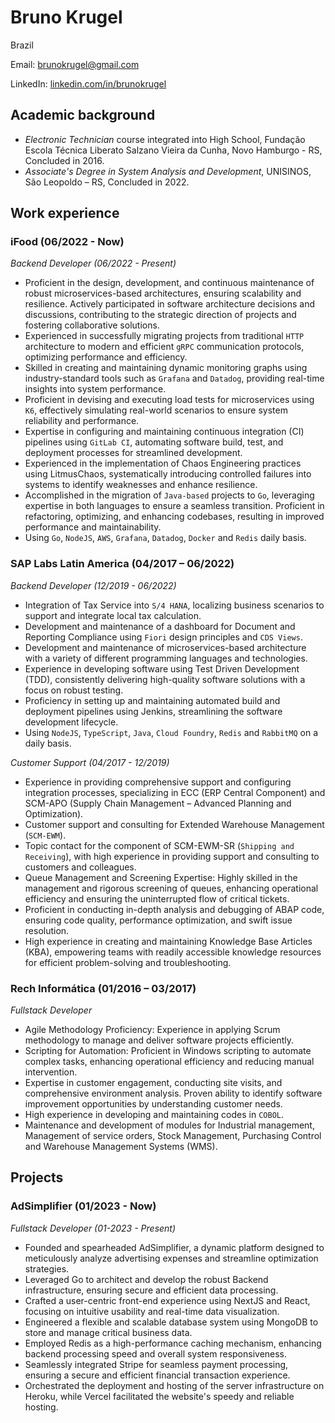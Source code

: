 # Bruno Krugel
Brazil

Email: brunokrugel@gmail.com

LinkedIn: [linkedin.com/in/brunokrugel](https://www.linkedin.com/in/brunokrugel/)

## Academic background

- *Electronic Technician* course integrated into High School, Fundação Escola Técnica Liberato Salzano Vieira da Cunha, Novo Hamburgo - RS, Concluded in 2016.
- *Associate's Degree in System Analysis and Development*, UNISINOS, São Leopoldo – RS, Concluded in 2022.

## Work experience
### **iFood (06/2022 - Now)**

*Backend Developer (06/2022 - Present)*

- Proficient in the design, development, and continuous maintenance of robust microservices-based architectures, ensuring scalability and resilience. Actively participated in software architecture decisions and discussions, contributing to the strategic direction of projects and fostering collaborative solutions.
- Experienced in successfully migrating projects from traditional `HTTP` architecture to modern and efficient `gRPC` communication protocols, optimizing performance and efficiency.
- Skilled in creating and maintaining dynamic monitoring graphs using industry-standard tools such as `Grafana` and `Datadog`, providing real-time insights into system performance.
- Proficient in devising and executing load tests for microservices using `K6`, effectively simulating real-world scenarios to ensure system reliability and performance.
- Expertise in configuring and maintaining continuous integration (CI) pipelines using `GitLab CI`, automating software build, test, and deployment processes for streamlined development.
- Experienced in the implementation of Chaos Engineering practices using LitmusChaos, systematically introducing controlled failures into systems to identify weaknesses and enhance resilience.
- Accomplished in the migration of `Java-based` projects to `Go`, leveraging expertise in both languages to ensure a seamless transition. Proficient in refactoring, optimizing, and enhancing codebases, resulting in improved performance and maintainability.
- Using `Go`, `NodeJS`, `AWS`, `Grafana`, `Datadog`, `Docker` and `Redis` daily basis.

### **SAP Labs Latin America (04/2017 – 06/2022)**

*Backend Developer (12/2019 - 06/2022)*

- Integration of Tax Service into `S/4 HANA`, localizing business scenarios to support and integrate local tax calculation.
- Development and maintenance of a dashboard for Document and Reporting Compliance using `Fiori` design principles and `CDS Views`.
- Development and maintenance of microservices-based architecture with a variety of different programming languages and technologies.
- Experience in developing software using Test Driven Development (TDD), consistently delivering high-quality software solutions with a focus on robust testing.
- Proficiency in setting up and maintaining automated build and deployment pipelines using Jenkins, streamlining the software development lifecycle.
- Using `NodeJS`, `TypeScript`, `Java`, `Cloud Foundry`, `Redis` and `RabbitMQ` on a daily basis.

*Customer Support (04/2017 - 12/2019)*

- Experience in providing comprehensive support and configuring integration processes, specializing in ECC (ERP Central Component) and SCM-APO (Supply Chain Management – Advanced Planning and Optimization).
- Customer support and consulting for Extended Warehouse Management (`SCM-EWM`).
- Topic contact for the component of SCM-EWM-SR (`Shipping and Receiving`), with high experience in providing support and consulting to customers and colleagues.
- Queue Management and Screening Expertise: Highly skilled in the management and rigorous screening of queues, enhancing operational efficiency and ensuring the uninterrupted flow of critical tickets.
- Proficient in conducting in-depth analysis and debugging of ABAP code, ensuring code quality, performance optimization, and swift issue resolution.
- High experience in creating and maintaining Knowledge Base Articles (KBA), empowering teams with readily accessible knowledge resources for efficient problem-solving and troubleshooting.

### **Rech Informática (01/2016 – 03/2017)**
*Fullstack Developer*

- Agile Methodology Proficiency: Experience in applying Scrum methodology to manage and deliver software projects efficiently.
- Scripting for Automation: Proficient in Windows scripting to automate complex tasks, enhancing operational efficiency and reducing manual intervention.
- Expertise in customer engagement, conducting site visits, and comprehensive environment analysis. Proven ability to identify software improvement opportunities by understanding customer needs.
- High experience in developing and maintaining codes in `COBOL`.
- Maintenance and development of modules for Industrial management, Management of service orders, Stock Management, Purchasing Control and Warehouse Management Systems (WMS).

## Projects

### **AdSimplifier (01/2023 - Now)**

*Fullstack Developer (01-2023 - Present)*

- Founded and spearheaded AdSimplifier, a dynamic platform designed to meticulously analyze advertising expenses and streamline optimization strategies.
- Leveraged Go to architect and develop the robust Backend infrastructure, ensuring secure and efficient data processing.
- Crafted a user-centric front-end experience using NextJS and React, focusing on intuitive usability and real-time data visualization.
- Engineered a flexible and scalable database system using MongoDB to store and manage critical business data.
- Employed Redis as a high-performance caching mechanism, enhancing backend processing speed and overall system responsiveness.
- Seamlessly integrated Stripe for seamless payment processing, ensuring a secure and efficient financial transaction experience.
- Orchestrated the deployment and hosting of the server infrastructure on Heroku, while Vercel facilitated the website's speedy and reliable hosting.
